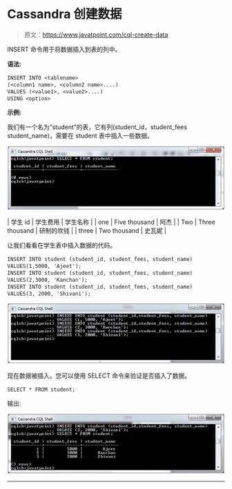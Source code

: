# Cassandra 创建数据

> 原文：<https://www.javatpoint.com/cql-create-data>

INSERT 命令用于将数据插入到表的列中。

**语法:**

```
INSERT INTO <tablename>
(<column1 name>, <column2 name>....)
VALUES (<value1>, <value2>....)
USING <option> 

```

**示例:**

我们有一个名为“student”的表，它有列(student_id，student_fees student_name)，需要在 student 表中插入一些数据。

![Cassandra Create data 1](img/81ada0f6901575edbee29e4bbd7234e0.png)

| 学生 id | 学生费用 | 学生名称 |
| one | Five thousand | 阿杰 |
| Two | Three thousand | 研制的坎钱 |
| three | Two thousand | 史瓦妮 |

让我们看看在学生表中插入数据的代码。

```
INSERT INTO student (student_id, student_fees, student_name) 
VALUES(1,5000, 'Ajeet');
INSERT INTO student (student_id, student_fees, student_name) 
VALUES(2,3000, 'Kanchan');
INSERT INTO student (student_id, student_fees, student_name) 
VALUES(3, 2000, 'Shivani');

```

![Cassandra Create data 2](img/d44ca9c48be1415401bcfa54d0e34327.png)

现在数据被插入。您可以使用 SELECT 命令来验证是否插入了数据。

```
SELECT * FROM student; 

```

输出:

![Cassandra Create data 3](img/c10f89952c4e324b5f13d4feaf1a91a4.png)

* * *